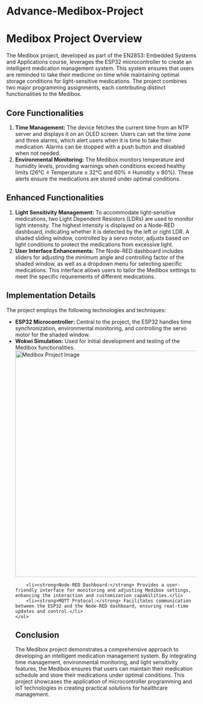 # Advance-Medibox-Project

<!DOCTYPE html>
<html lang="en">
<head>
    <meta charset="UTF-8">
    <meta name="viewport" content="width=device-width, initial-scale=1.0">
</head>
<body>
    <h1>Medibox Project Overview</h1>
    <p>The Medibox project, developed as part of the EN2853: Embedded Systems and Applications course, leverages the ESP32 microcontroller to create an intelligent medication management system. This system ensures that users are reminded to take their medicine on time while maintaining optimal storage conditions for light-sensitive medications. The project combines two major programming assignments, each contributing distinct functionalities to the Medibox.</p>

  <h2>Core Functionalities</h2>
    <ol>
        <li>
            <strong>Time Management:</strong> The device fetches the current time from an NTP server and displays it on an OLED screen. Users can set the time zone and three alarms, which alert users when it is time to take their medication. Alarms can be stopped with a push button and disabled when not needed.
        </li>
        <li>
            <strong>Environmental Monitoring:</strong> The Medibox monitors temperature and humidity levels, providing warnings when conditions exceed healthy limits (26°C ≤ Temperature ≤ 32°C and 60% ≤ Humidity ≤ 80%). These alerts ensure the medications are stored under optimal conditions.
        </li>
    </ol>

  <h2>Enhanced Functionalities</h2>
    <ol>
        <li>
            <strong>Light Sensitivity Management:</strong> To accommodate light-sensitive medications, two Light Dependent Resistors (LDRs) are used to monitor light intensity. The highest intensity is displayed on a Node-RED dashboard, indicating whether it is detected by the left or right LDR. A shaded sliding window, controlled by a servo motor, adjusts based on light conditions to protect the medications from excessive light.
        </li>
        <li>
            <strong>User Interface Enhancements:</strong> The Node-RED dashboard includes sliders for adjusting the minimum angle and controlling factor of the shaded window, as well as a dropdown menu for selecting specific medications. This interface allows users to tailor the Medibox settings to meet the specific requirements of different medications.
        </li>
    </ol>

   <h2>Implementation Details</h2>
    <p>The project employs the following technologies and techniques:</p>
    <ul>
        <li><strong>ESP32 Microcontroller:</strong> Central to the project, the ESP32 handles time synchronization, environmental monitoring, and controlling the servo motor for the shaded window.</li>
        <li><strong>Wokwi Simulation:</strong> Used for initial development and testing of the Medibox functionalities.</li>
          <img src="your-image-url-here" alt="Medibox Project Image" width="600">

        <li><strong>Node-RED Dashboard:</strong> Provides a user-friendly interface for monitoring and adjusting Medibox settings, enhancing the interaction and customization capabilities.</li>
        <li><strong>MQTT Protocol:</strong> Facilitates communication between the ESP32 and the Node-RED dashboard, ensuring real-time updates and control.</li>
    </ul>

   <h2>Conclusion</h2>
    <p>The Medibox project demonstrates a comprehensive approach to developing an intelligent medication management system. By integrating time management, environmental monitoring, and light sensitivity features, the Medibox ensures that users can maintain their medication schedule and store their medications under optimal conditions. This project showcases the application of microcontroller programming and IoT technologies in creating practical solutions for healthcare management.</p>
</body>
</html>
